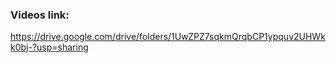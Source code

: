 ### Videos link:  

https://drive.google.com/drive/folders/1UwZPZ7sqkmQrqbCP1ypquv2UHWkk0bj-?usp=sharing
